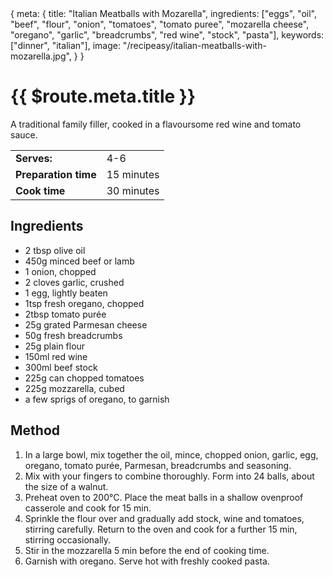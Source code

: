 <route>
{
  meta: {
    title: "Italian Meatballs with Mozarella",
    ingredients: ["eggs", "oil", "beef", "flour", "onion", "tomatoes", "tomato puree", "mozarella cheese", "oregano", "garlic", "breadcrumbs", "red wine", "stock", "pasta"],
    keywords: ["dinner", "italian"],
    image: "/recipeasy/italian-meatballs-with-mozarella.jpg",
  }
}
</route>

<RecipeLayout>

# {{ $route.meta.title }}

A traditional family filler, cooked in a flavoursome red wine and tomato sauce.

|                      |            |
| -------------------- | ---------- |
| **Serves:**          | 4-6        |
| **Preparation time** | 15 minutes |
| **Cook time**        | 30 minutes |

## Ingredients

- 2 tbsp olive oil
- 450g minced beef or lamb
- 1 onion, chopped
- 2 cloves garlic, crushed
- 1 egg, lightly beaten
- 1tsp fresh oregano, chopped
- 2tbsp tomato purée
- 25g grated Parmesan cheese
- 50g fresh breadcrumbs
- 25g plain flour
- 150ml red wine
- 300ml beef stock
- 225g can chopped tomatoes
- 225g mozzarella, cubed
- a few sprigs of oregano, to garnish

## Method

1. In a large bowl, mix together the oil, mince, chopped onion, garlic, egg, oregano, tomato purée, Parmesan, breadcrumbs and seasoning.
2. Mix with your fingers to combine thoroughly. Form into 24 balls, about the size of a walnut.
3. Preheat oven to 200°C. Place the meat balls in a shallow ovenproof casserole and cook for 15 min.
4. Sprinkle the flour over and gradually add stock, wine and tomatoes, stirring carefully. Return to the oven and cook for a further 15 min, stirring occasionally.
5. Stir in the mozzarella 5 min before the end of cooking time.
6. Garnish with oregano. Serve hot with freshly cooked pasta.

</RecipeLayout>
